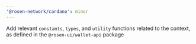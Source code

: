 ```yaml
---
'@rosen-network/cardano': minor
---
```


Add relevant `constants`, `types`, and `utility` functions related to the context, as defined in the `@rosen-ui/wallet-api` package
